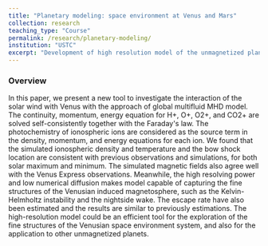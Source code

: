```yaml
---
title: "Planetary modeling: space environment at Venus and Mars"
collection: research
teaching_type: "Course"
permalink: /research/planetary-modeling/ 
institution: "USTC"
excerpt: "Development of high resolution model of the unmagnetized planets (Venus and Mars)"
---
```


### Overview
In this paper, we present a new tool to investigate the interaction of the solar wind with Venus with the approach of global multifluid MHD model. The continuity, momentum, energy equation for H+, O+, O2+, and CO2+ are solved self-consistently together with the Faraday's law. The photochemistry of ionospheric ions are considered as the source term in the density, momentum, and energy equations for each ion. We found that the simulated ionospheric density and temperature and the bow shock location are consistent with previous observations and simulations, for both solar maximum and minimum. The simulated magnetic fields also agree well with the Venus Express observations. Meanwhile, the high resolving power and low numerical diffusion makes model capable of capturing the fine structures of the Venusian induced magnetosphere, such as the Kelvin-Helmholtz instability and the nightside wake. The escape rate have also been estimated and the results are similar to previously estimations. The high-resolution model could be an efficient tool for the exploration of the fine structures of the Venusian space environment system, and also for the application to other unmagnetized planets.
